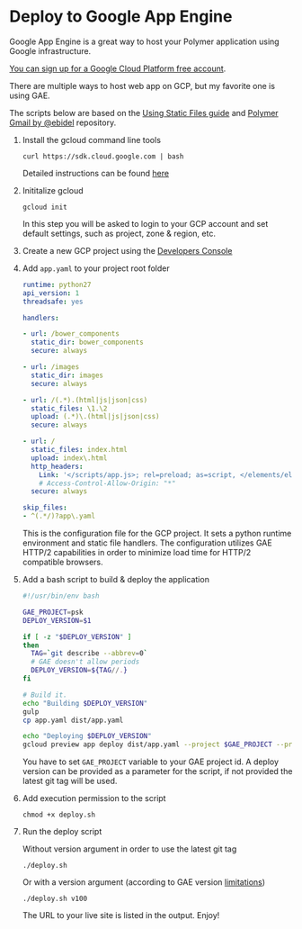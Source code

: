 # Deploy to Google App Engine

Google App Engine is a great way to host your Polymer application using Google infrastructure.

[You can sign up for a Google Cloud Platform free account](https://cloud.google.com/).

There are multiple ways to host web app on GCP, but my favorite one is using GAE.

The scripts below are based on the [Using Static Files guide](https://cloud.google.com/appengine/docs/python/gettingstartedpython27/staticfiles) and [Polymer Gmail by @ebidel](https://github.com/ebidel/polymer-gmail) repository.

1.  Install the gcloud command line tools

        curl https://sdk.cloud.google.com | bash

    Detailed instructions can be found [here](https://cloud.google.com/sdk/)

1.  Inititalize gcloud

        gcloud init

    In this step you will be asked to login to your GCP account and set default settings, such as project, zone & region, etc.

1.  Create a new GCP project using the [Developers Console](https://console.developers.google.com/home/dashboard)


1.  Add `app.yaml` to your project root folder

    ```yaml
    runtime: python27
    api_version: 1
    threadsafe: yes

    handlers:

    - url: /bower_components
      static_dir: bower_components
      secure: always

    - url: /images
      static_dir: images
      secure: always

    - url: /(.*).(html|js|json|css)
      static_files: \1.\2
      upload: (.*)\.(html|js|json|css)
      secure: always

    - url: /
      static_files: index.html
      upload: index\.html
      http_headers:
        Link: '</scripts/app.js>; rel=preload; as=script, </elements/elements.html>; rel=preload; as=document, </styles/main.css>; rel=preload; as=style'
        # Access-Control-Allow-Origin: "*"
      secure: always

    skip_files:
    - ^(.*/)?app\.yaml
    ```

    This is the configuration file for the GCP project.
    It sets a python runtime environment and static file handlers.
    The configuration utilizes GAE HTTP/2 capabilities in order to minimize load time for HTTP/2 compatible browsers.

1.  Add a bash script to build & deploy the application


    ```sh
    #!/usr/bin/env bash

    GAE_PROJECT=psk
    DEPLOY_VERSION=$1

    if [ -z "$DEPLOY_VERSION" ]
    then
      TAG=`git describe --abbrev=0`
      # GAE doesn't allow periods
      DEPLOY_VERSION=${TAG//.}
    fi

    # Build it.
    echo "Building $DEPLOY_VERSION"
    gulp
    cp app.yaml dist/app.yaml

    echo "Deploying $DEPLOY_VERSION"
    gcloud preview app deploy dist/app.yaml --project $GAE_PROJECT --promote --version $DEPLOY_VERSION
    ```

    You have to set `GAE_PROJECT` variable to your GAE project id.
    A deploy version can be provided as a parameter for the script, if not provided the latest git tag will be used.

1.  Add execution permission to the script


        chmod +x deploy.sh

1.  Run the deploy script

      Without version argument in order to use the latest git tag


        ./deploy.sh

      Or with a version argument (according to GAE version [limitations](https://cloud.google.com/appengine/docs/python/config/appconfig?hl=en))

        ./deploy.sh v100

    The URL to your live site is listed in the output.
Enjoy!
